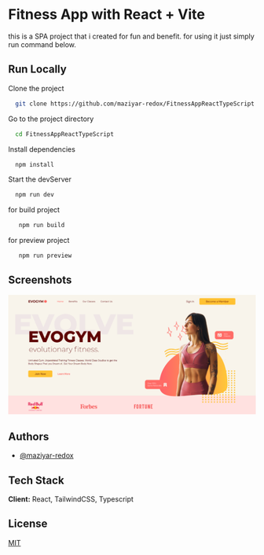 
# Fitness App with React + Vite

this is a SPA project that i created for fun and benefit. for using it just simply run command below.
## Run Locally

Clone the project

```bash
  git clone https://github.com/maziyar-redox/FitnessAppReactTypeScript
```

Go to the project directory

```bash
  cd FitnessAppReactTypeScript
```

Install dependencies

```bash
  npm install
```

Start the devServer

```bash
  npm run dev
```

for build project

```bash
   npm run build
```

for preview project

```bash
   npm run preview
```
## Screenshots

![App Screenshot](https://raw.githubusercontent.com/maziyar-redox/FitnessAppReactTypeScript/main/img/Capture.PNG)
## Authors

- [@maziyar-redox](https://github.com/maziyar-redox)
## Tech Stack

**Client:** React, TailwindCSS, Typescript
## License

[MIT](https://choosealicense.com/licenses/mit/)